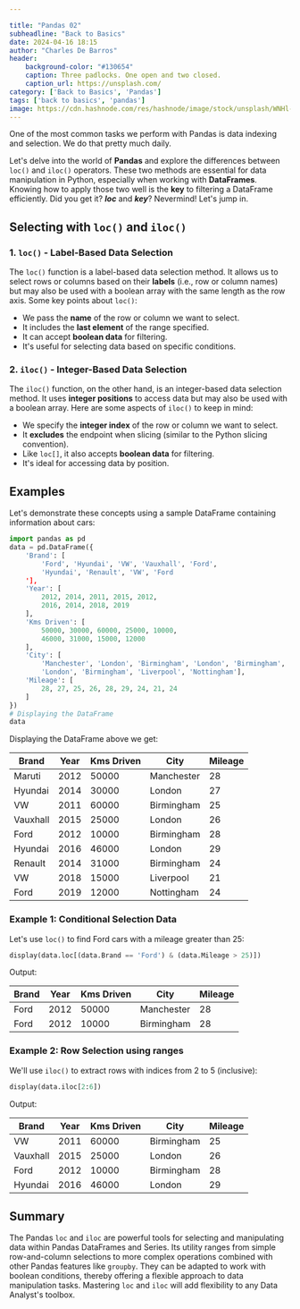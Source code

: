 ```yaml
---

title: "Pandas 02"
subheadline: "Back to Basics"
date: 2024-04-16 18:15
author: "Charles De Barros"
header: 
    background-color: "#130654"
    caption: Three padlocks. One open and two closed.
    caption_url: https://unsplash.com/
category: ['Back to Basics', 'Pandas']
tags: ['back to basics', 'pandas']
image: https://cdn.hashnode.com/res/hashnode/image/stock/unsplash/WNHl-WwdwCs/upload/93e66a82cce1c0382b2ca9f31a7b7fa1.jpeg?w=1600&h=840&fit=crop&crop=entropy&auto=compress,format&format=webp
---
```


One of the most common tasks we perform with Pandas is data indexing and selection. We do that pretty much daily.

Let's delve into the world of **Pandas** and explore the differences between `loc()` and `iloc()` operators. These two methods are essential for data manipulation in Python, especially when working with **DataFrames**. Knowing how to apply those two well is the **key** to filtering a DataFrame efficiently. Did you get it? ***loc*** and ***key***? Nevermind! Let's jump in.

## Selecting with `loc()` and `iloc()`

### 1\. `loc()` - Label-Based Data Selection

The `loc()` function is a label-based data selection method. It allows us to select rows or columns based on their **labels** (i.e., row or column names) but may also be used with a boolean array with the same length as the row axis. Some key points about `loc()`:

* We pass the **name** of the row or column we want to select.
* It includes the **last element** of the range specified.
* It can accept **boolean data** for filtering.
* It's useful for selecting data based on specific conditions.

### 2\. `iloc()` - Integer-Based Data Selection

The `iloc()` function, on the other hand, is an integer-based data selection method. It uses **integer positions** to access data but may also be used with a boolean array. Here are some aspects of `iloc()` to keep in mind:

* We specify the **integer index** of the row or column we want to select.
* It **excludes** the endpoint when slicing (similar to the Python slicing convention).
* Like `loc[]`, it also accepts **boolean data** for filtering.
* It's ideal for accessing data by position.

## Examples

Let's demonstrate these concepts using a sample DataFrame containing information about cars:

```python
import pandas as pd
data = pd.DataFrame({
    'Brand': [
        'Ford', 'Hyundai', 'VW', 'Vauxhall', 'Ford', 
        'Hyundai', 'Renault', 'VW', 'Ford
    '],
    'Year': [
        2012, 2014, 2011, 2015, 2012, 
        2016, 2014, 2018, 2019
    ],
    'Kms Driven': [
        50000, 30000, 60000, 25000, 10000, 
        46000, 31000, 15000, 12000
    ],
    'City': [
        'Manchester', 'London', 'Birmingham', 'London', 'Birmingham', 
        'London', 'Birmingham', 'Liverpool', 'Nottingham'],
    'Mileage': [
        28, 27, 25, 26, 28, 29, 24, 21, 24
    ]
})
# Displaying the DataFrame
data
```

Displaying the DataFrame above we get:

| Brand | Year | Kms Driven | City | Mileage |
| --- | --- | --- | --- | --- |
| Maruti | 2012 | 50000 | Manchester | 28 |
| Hyundai | 2014 | 30000 | London | 27 |
| VW | 2011 | 60000 | Birmingham | 25 |
| Vauxhall | 2015 | 25000 | London | 26 |
| Ford | 2012 | 10000 | Birmingham | 28 |
| Hyundai | 2016 | 46000 | London | 29 |
| Renault | 2014 | 31000 | Birmingham | 24 |
| VW | 2018 | 15000 | Liverpool | 21 |
| Ford | 2019 | 12000 | Nottingham | 24 |

### Example 1: Conditional Selection Data

Let's use `loc()` to find Ford cars with a mileage greater than 25:

```python
display(data.loc[(data.Brand == 'Ford') & (data.Mileage > 25)])
```

Output:

| Brand | Year | Kms Driven | City | Mileage |
| --- | --- | --- | --- | --- |
| Ford | 2012 | 50000 | Manchester | 28 |
| Ford | 2012 | 10000 | Birmingham | 28 |

### Example 2: Row Selection using ranges

We'll use `iloc()` to extract rows with indices from 2 to 5 (inclusive):

```python
display(data.iloc[2:6])
```

Output:

| Brand | Year | Kms Driven | City | Mileage |
| --- | --- | --- | --- | --- |
| VW | 2011 | 60000 | Birmingham | 25 |
| Vauxhall | 2015 | 25000 | London | 26 |
| Ford | 2012 | 10000 | Birmingham | 28 |
| Hyundai | 2016 | 46000 | London | 29 |

## Summary
The Pandas `loc` and `iloc` are powerful tools for selecting and manipulating data within Pandas DataFrames and Series. Its utility ranges from simple row-and-column selections to more complex operations combined with other Pandas features like `groupby`. They can be adapted to work with boolean conditions, thereby offering a flexible approach to data manipulation tasks. Mastering `loc` and `iloc` will add flexibility to any Data Analyst's toolbox. 
